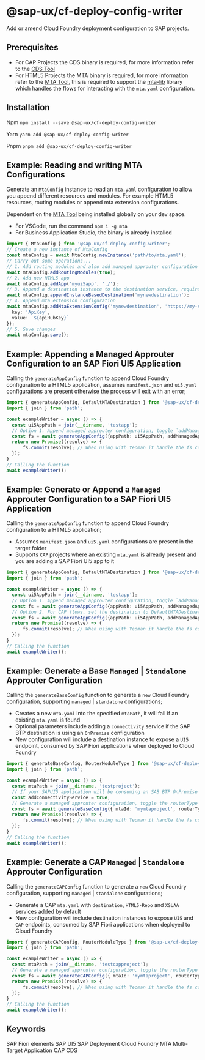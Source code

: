 # @sap-ux/cf-deploy-config-writer

Add or amend Cloud Foundry deployment configuration to SAP projects.

## Prerequisites
* For CAP Projects the CDS binary is required, for more information refer to the [CDS Tool](https://www.npmjs.com/package/@sap/cds)
* For HTML5 Projects the MTA binary is required, for more information refer to the [MTA Tool](https://www.npmjs.com/package/mta), this is required to support the [mta-lib](https://www.npmjs.com/package/@sap/mta-lib) library which handles the flows for interacting with the `mta.yaml` configuration. 

## Installation
Npm
`npm install --save @sap-ux/cf-deploy-config-writer`

Yarn
`yarn add @sap-ux/cf-deploy-config-writer`

Pnpm
`pnpm add @sap-ux/cf-deploy-config-writer`

## Example: Reading and writing MTA Configurations
Generate an `MtaConfig` instance to read an `mta.yaml` configuration to allow you append different resources and modules. For example HTML5 resources, routing modules or append mta extension configurations. 

Dependent on the [MTA Tool](https://www.npmjs.com/package/mta) being installed globally on your dev space.
- For VSCode, run the command `npm i -g mta`
- For Business Application Studio, the binary is already installed

```Typescript
import { MtaConfig } from '@sap-ux/cf-deploy-config-writer';
// Create a new instance of MtaConfig
const mtaConfig = await MtaConfig.newInstance('path/to/mta.yaml');
// Carry out some operations...
// 1. Add routing modules and also add managed approuter configuration
await mtaConfig.addRoutingModules(true);
// 2. Add new HTML5 app
await mtaConfig.addApp('myui5app', './');
// 3. Append a destination instance to the destination service, required by consumers of CAP services (e.g. approuter, destinations)
await mtaConfig.appendInstanceBasedDestination('mynewdestination');
// 4. Append mta extension configuration
await mtaConfig.addMtaExtensionConfig('mynewdestination', 'https://my-service-url.base', {
  key: 'ApiKey',
  value: `${apiHubKey}`
});
// 5. Save changes
await mtaConfig.save();
```

## Example: Appending a Managed Approuter Configuration to an SAP Fiori UI5 Application

Calling the `generateAppConfig` function to append Cloud Foundry configuration to a HTML5 application, assumes `manifest.json` and `ui5.yaml` configurations are present otherwise the process will exit with an error;
```Typescript
import { generateAppConfig, DefaultMTADestination } from '@sap-ux/cf-deploy-config-writer'
import { join } from 'path';

const exampleWriter = async () => {
  const ui5AppPath = join(__dirname, 'testapp');
  // Option 1. Append managed approuter configuration, toggle `addManagedAppRouter` to false to ommit the managed approuter configuration being appended to the mta.yaml
  const fs = await generateAppConfig({appPath: ui5AppPath, addManagedAppRouter: true, destinationName: 'SAPBTPDestination'}); 
  return new Promise((resolve) => {
      fs.commit(resolve); // When using with Yeoman it handle the fs commit.
  });
}
// Calling the function
await exampleWriter();
```

## Example: Generate or Append a `Managed` Approuter Configuration to a SAP Fiori UI5 Application

Calling the `generateAppConfig` function to append Cloud Foundry configuration to a HTML5 application;
- Assumes `manifest.json` and `ui5.yaml` configurations are present in the target folder
- Supports `CAP` projects where an existing `mta.yaml` is already present and you are adding a SAP Fiori UI5 app to it

```Typescript
import { generateAppConfig, DefaultMTADestination } from '@sap-ux/cf-deploy-config-writer'
import { join } from 'path';

const exampleWriter = async () => {
  const ui5AppPath = join(__dirname, 'testapp');
  // Option 1. Append managed approuter configuration, toggle `addManagedAppRouter` to false to ommit the managed approuter configuration being appended to the mta.yaml
  const fs = await generateAppConfig({appPath: ui5AppPath, addManagedAppRouter: true, destinationName: 'SAPBTPDestination'}); 
  // Option 2. For CAP flows, set the destination to DefaultMTADestination to create a destination instance between the HTML5 app and CAP Project
  const fs = await generateAppConfig({appPath: ui5AppPath, addManagedAppRouter: true, destinationName: DefaultMTADestination});
  return new Promise((resolve) => {
      fs.commit(resolve); // When using with Yeoman it handle the fs commit.
  });
}
// Calling the function
await exampleWriter();
```

## Example: Generate a Base `Managed` | `Standalone` Approuter Configuration

Calling the `generateBaseConfig` function to generate a `new` Cloud Foundry configuration, supporting `managed` | `standalone` configurations;
- Creates a new `mta.yaml` into the specified `mtaPath`, it will fail if an existing `mta.yaml` is found
- Optional parameters include adding a `connectivity` service if the SAP BTP destination is using an `OnPremise` configuration
- New configuration will include a destination instance to expose a `UI5` endpoint, consumed by SAP Fiori applications when deployed to Cloud Foundry
```Typescript
import { generateBaseConfig, RouterModuleType } from '@sap-ux/cf-deploy-config-writer'
import { join } from 'path';

const exampleWriter = async () => {
  const mtaPath = join(__dirname, 'testproject');
  // If your SAPUI5 application will be consuming an SAB BTP OnPremise destination, Connectivity serivce is required; Refer to https://discovery-center.cloud.sap/serviceCatalog/connectivity-service?region=all
  const addConnectivityService = true;  
  // Generate a managed approuter configuration, toggle the routerType to RouterModuleType.Standard for a standalone configuration
  const fs = await generateBaseConfig({ mtaId: 'mymtaproject', routerType: RouterModuleType.Managed, mtaPath, addConnectivityService });
  return new Promise((resolve) => {
      fs.commit(resolve); // When using with Yeoman it handle the fs commit.
  });
}
// Calling the function
await exampleWriter();
```

## Example: Generate a CAP `Managed` | `Standalone` Approuter Configuration
Calling the `generateCAPConfig` function to generate a `new` Cloud Foundry configuration, supporting `managed` | `standalone` configurations;
- Generate a CAP `mta.yaml` with `destination`, `HTML5-Repo` and `XSUAA` services added by default
- New configuration will include destination instances to expose `UI5` and `CAP` endpoints, consumed by SAP Fiori applications when deployed to Cloud Foundry

```Typescript
import { generateCAPConfig, RouterModuleType } from '@sap-ux/cf-deploy-config-writer'
import { join } from 'path';

const exampleWriter = async () => {
  const mtaPath = join(__dirname, 'testcapproject');
  // Generate a managed approuter configuration, toggle the routerType to RouterModuleType.Standard or RouterModuleType.Managed
  const fs = await generateCAPConfig({ mtaId: 'mymtaproject', routerType: RouterModuleType.Managed, mtaPath });
  return new Promise((resolve) => {
      fs.commit(resolve); // When using with Yeoman it handle the fs commit.
  });
}
// Calling the function
await exampleWriter();
```

## Keywords
SAP Fiori elements
SAP UI5
SAP Deployment
Cloud Foundry
MTA
Multi-Target Application
CAP
CDS

